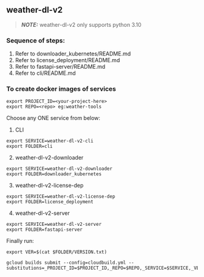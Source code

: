 ## weather-dl-v2

<!-- TODO: Create a setup script to ease deployment process. -->

> **_NOTE:_**   weather-dl-v2 only supports python 3.10

### Sequence of steps:
1) Refer to downloader_kubernetes/README.md
2) Refer to license_deployment/README.md
3) Refer to fastapi-server/README.md
4) Refer to cli/README.md


### To create docker images of services

```
export PROJECT_ID=<your-project-here>
export REPO=<repo> eg:weather-tools
```

Choose any ONE service from below:

1. CLI
```
export SERVICE=weather-dl-v2-cli
export FOLDER=cli
```

2. weather-dl-v2-downloader
```
export SERVICE=weather-dl-v2-downloader
export FOLDER=downloader_kubernetes
```

3. weather-dl-v2-license-dep
```
export SERVICE=weather-dl-v2-license-dep
export FOLDER=license_deployment
```

4. weather-dl-v2-server
```
export SERVICE=weather-dl-v2-server
export FOLDER=fastapi-server
```

Finally run:
```
export VER=$(cat $FOLDER/VERSION.txt)

gcloud builds submit --config=cloudbuild.yml --substitutions=_PROJECT_ID=$PROJECT_ID,_REPO=$REPO,_SERVICE=$SERVICE,_VER=$VER,_FOLDER=$FOLDER
```